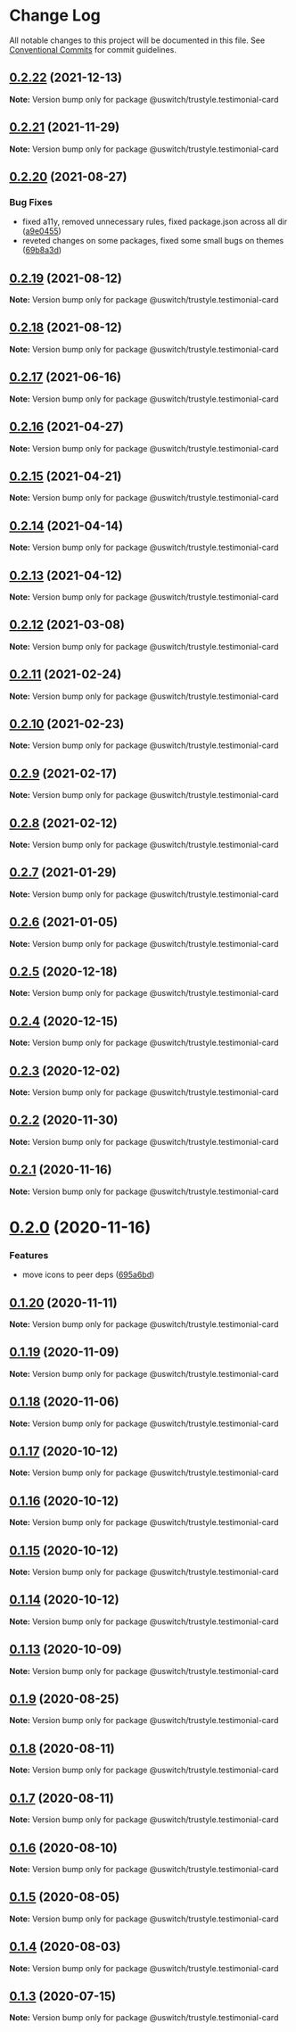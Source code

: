 # Change Log

All notable changes to this project will be documented in this file.
See [Conventional Commits](https://conventionalcommits.org) for commit guidelines.

## [0.2.22](https://github.com/uswitch/trustyle/compare/@uswitch/trustyle.testimonial-card@0.2.21...@uswitch/trustyle.testimonial-card@0.2.22) (2021-12-13)

**Note:** Version bump only for package @uswitch/trustyle.testimonial-card





## [0.2.21](https://github.com/uswitch/trustyle/compare/@uswitch/trustyle.testimonial-card@0.2.20...@uswitch/trustyle.testimonial-card@0.2.21) (2021-11-29)

**Note:** Version bump only for package @uswitch/trustyle.testimonial-card





## [0.2.20](https://github.com/uswitch/trustyle/compare/@uswitch/trustyle.testimonial-card@0.2.19...@uswitch/trustyle.testimonial-card@0.2.20) (2021-08-27)


### Bug Fixes

* fixed a11y, removed unnecessary rules, fixed package.json across all dir ([a9e0455](https://github.com/uswitch/trustyle/commit/a9e0455))
* reveted changes on some packages, fixed some small bugs on themes ([69b8a3d](https://github.com/uswitch/trustyle/commit/69b8a3d))





## [0.2.19](https://github.com/uswitch/trustyle/compare/@uswitch/trustyle.testimonial-card@0.2.18...@uswitch/trustyle.testimonial-card@0.2.19) (2021-08-12)

**Note:** Version bump only for package @uswitch/trustyle.testimonial-card





## [0.2.18](https://github.com/uswitch/trustyle/compare/@uswitch/trustyle.testimonial-card@0.2.17...@uswitch/trustyle.testimonial-card@0.2.18) (2021-08-12)

**Note:** Version bump only for package @uswitch/trustyle.testimonial-card





## [0.2.17](https://github.com/uswitch/trustyle/compare/@uswitch/trustyle.testimonial-card@0.2.16...@uswitch/trustyle.testimonial-card@0.2.17) (2021-06-16)

**Note:** Version bump only for package @uswitch/trustyle.testimonial-card





## [0.2.16](https://github.com/uswitch/trustyle/compare/@uswitch/trustyle.testimonial-card@0.2.15...@uswitch/trustyle.testimonial-card@0.2.16) (2021-04-27)

**Note:** Version bump only for package @uswitch/trustyle.testimonial-card





## [0.2.15](https://github.com/uswitch/trustyle/compare/@uswitch/trustyle.testimonial-card@0.2.14...@uswitch/trustyle.testimonial-card@0.2.15) (2021-04-21)

**Note:** Version bump only for package @uswitch/trustyle.testimonial-card





## [0.2.14](https://github.com/uswitch/trustyle/compare/@uswitch/trustyle.testimonial-card@0.2.13...@uswitch/trustyle.testimonial-card@0.2.14) (2021-04-14)

**Note:** Version bump only for package @uswitch/trustyle.testimonial-card





## [0.2.13](https://github.com/uswitch/trustyle/compare/@uswitch/trustyle.testimonial-card@0.2.12...@uswitch/trustyle.testimonial-card@0.2.13) (2021-04-12)

**Note:** Version bump only for package @uswitch/trustyle.testimonial-card





## [0.2.12](https://github.com/uswitch/trustyle/compare/@uswitch/trustyle.testimonial-card@0.2.11...@uswitch/trustyle.testimonial-card@0.2.12) (2021-03-08)

**Note:** Version bump only for package @uswitch/trustyle.testimonial-card





## [0.2.11](https://github.com/uswitch/trustyle/compare/@uswitch/trustyle.testimonial-card@0.2.9...@uswitch/trustyle.testimonial-card@0.2.11) (2021-02-24)

**Note:** Version bump only for package @uswitch/trustyle.testimonial-card






## [0.2.10](https://github.com/uswitch/trustyle/compare/@uswitch/trustyle.testimonial-card@0.2.9...@uswitch/trustyle.testimonial-card@0.2.10) (2021-02-23)

**Note:** Version bump only for package @uswitch/trustyle.testimonial-card





## [0.2.9](https://github.com/uswitch/trustyle/compare/@uswitch/trustyle.testimonial-card@0.2.8...@uswitch/trustyle.testimonial-card@0.2.9) (2021-02-17)

**Note:** Version bump only for package @uswitch/trustyle.testimonial-card





## [0.2.8](https://github.com/uswitch/trustyle/compare/@uswitch/trustyle.testimonial-card@0.2.7...@uswitch/trustyle.testimonial-card@0.2.8) (2021-02-12)

**Note:** Version bump only for package @uswitch/trustyle.testimonial-card





## [0.2.7](https://github.com/uswitch/trustyle/compare/@uswitch/trustyle.testimonial-card@0.2.6...@uswitch/trustyle.testimonial-card@0.2.7) (2021-01-29)

**Note:** Version bump only for package @uswitch/trustyle.testimonial-card





## [0.2.6](https://github.com/uswitch/trustyle/compare/@uswitch/trustyle.testimonial-card@0.2.5...@uswitch/trustyle.testimonial-card@0.2.6) (2021-01-05)

**Note:** Version bump only for package @uswitch/trustyle.testimonial-card





## [0.2.5](https://github.com/uswitch/trustyle/compare/@uswitch/trustyle.testimonial-card@0.2.4...@uswitch/trustyle.testimonial-card@0.2.5) (2020-12-18)

**Note:** Version bump only for package @uswitch/trustyle.testimonial-card





## [0.2.4](https://github.com/uswitch/trustyle/compare/@uswitch/trustyle.testimonial-card@0.2.3...@uswitch/trustyle.testimonial-card@0.2.4) (2020-12-15)

**Note:** Version bump only for package @uswitch/trustyle.testimonial-card





## [0.2.3](https://github.com/uswitch/trustyle/compare/@uswitch/trustyle.testimonial-card@0.2.2...@uswitch/trustyle.testimonial-card@0.2.3) (2020-12-02)

**Note:** Version bump only for package @uswitch/trustyle.testimonial-card





## [0.2.2](https://github.com/uswitch/trustyle/compare/@uswitch/trustyle.testimonial-card@0.2.1...@uswitch/trustyle.testimonial-card@0.2.2) (2020-11-30)

**Note:** Version bump only for package @uswitch/trustyle.testimonial-card






## [0.2.1](https://github.com/uswitch/trustyle/compare/@uswitch/trustyle.testimonial-card@0.2.0...@uswitch/trustyle.testimonial-card@0.2.1) (2020-11-16)

**Note:** Version bump only for package @uswitch/trustyle.testimonial-card





# [0.2.0](https://github.com/uswitch/trustyle/compare/@uswitch/trustyle.testimonial-card@0.1.20...@uswitch/trustyle.testimonial-card@0.2.0) (2020-11-16)


### Features

* move icons to peer deps ([695a6bd](https://github.com/uswitch/trustyle/commit/695a6bd))





## [0.1.20](https://github.com/uswitch/trustyle/compare/@uswitch/trustyle.testimonial-card@0.1.19...@uswitch/trustyle.testimonial-card@0.1.20) (2020-11-11)

**Note:** Version bump only for package @uswitch/trustyle.testimonial-card





## [0.1.19](https://github.com/uswitch/trustyle/compare/@uswitch/trustyle.testimonial-card@0.1.18...@uswitch/trustyle.testimonial-card@0.1.19) (2020-11-09)

**Note:** Version bump only for package @uswitch/trustyle.testimonial-card





## [0.1.18](https://github.com/uswitch/trustyle/compare/@uswitch/trustyle.testimonial-card@0.1.17...@uswitch/trustyle.testimonial-card@0.1.18) (2020-11-06)

**Note:** Version bump only for package @uswitch/trustyle.testimonial-card





## [0.1.17](https://github.com/uswitch/trustyle/compare/@uswitch/trustyle.testimonial-card@0.1.15...@uswitch/trustyle.testimonial-card@0.1.17) (2020-10-12)

**Note:** Version bump only for package @uswitch/trustyle.testimonial-card





## [0.1.16](https://github.com/uswitch/trustyle/compare/@uswitch/trustyle.testimonial-card@0.1.15...@uswitch/trustyle.testimonial-card@0.1.16) (2020-10-12)

**Note:** Version bump only for package @uswitch/trustyle.testimonial-card





## [0.1.15](https://github.com/uswitch/trustyle/compare/@uswitch/trustyle.testimonial-card@0.1.13...@uswitch/trustyle.testimonial-card@0.1.15) (2020-10-12)

**Note:** Version bump only for package @uswitch/trustyle.testimonial-card





## [0.1.14](https://github.com/uswitch/trustyle/compare/@uswitch/trustyle.testimonial-card@0.1.13...@uswitch/trustyle.testimonial-card@0.1.14) (2020-10-12)

**Note:** Version bump only for package @uswitch/trustyle.testimonial-card





## [0.1.13](https://github.com/uswitch/trustyle/compare/@uswitch/trustyle.testimonial-card@0.1.12...@uswitch/trustyle.testimonial-card@0.1.13) (2020-10-09)

**Note:** Version bump only for package @uswitch/trustyle.testimonial-card






## [0.1.9](https://github.com/uswitch/trustyle/compare/@uswitch/trustyle.testimonial-card@0.1.8...@uswitch/trustyle.testimonial-card@0.1.9) (2020-08-25)

**Note:** Version bump only for package @uswitch/trustyle.testimonial-card





## [0.1.8](https://github.com/uswitch/trustyle/compare/@uswitch/trustyle.testimonial-card@0.1.7...@uswitch/trustyle.testimonial-card@0.1.8) (2020-08-11)

**Note:** Version bump only for package @uswitch/trustyle.testimonial-card





## [0.1.7](https://github.com/uswitch/trustyle/compare/@uswitch/trustyle.testimonial-card@0.1.6...@uswitch/trustyle.testimonial-card@0.1.7) (2020-08-11)

**Note:** Version bump only for package @uswitch/trustyle.testimonial-card





## [0.1.6](https://github.com/uswitch/trustyle/compare/@uswitch/trustyle.testimonial-card@0.1.3...@uswitch/trustyle.testimonial-card@0.1.6) (2020-08-10)

**Note:** Version bump only for package @uswitch/trustyle.testimonial-card





## [0.1.5](https://github.com/uswitch/trustyle/compare/@uswitch/trustyle.testimonial-card@0.1.3...@uswitch/trustyle.testimonial-card@0.1.5) (2020-08-05)

**Note:** Version bump only for package @uswitch/trustyle.testimonial-card





## [0.1.4](https://github.com/uswitch/trustyle/compare/@uswitch/trustyle.testimonial-card@0.1.3...@uswitch/trustyle.testimonial-card@0.1.4) (2020-08-03)

**Note:** Version bump only for package @uswitch/trustyle.testimonial-card





## [0.1.3](https://github.com/uswitch/trustyle/compare/@uswitch/trustyle.testimonial-card@0.1.2...@uswitch/trustyle.testimonial-card@0.1.3) (2020-07-15)

**Note:** Version bump only for package @uswitch/trustyle.testimonial-card
